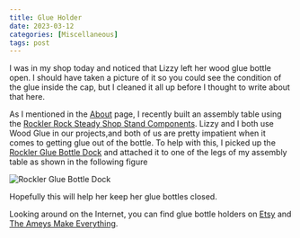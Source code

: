 ```yaml
---
title: Glue Holder
date: 2023-03-12
categories: [Miscellaneous]
tags: post
---
```


I was in my shop today and noticed that Lizzy left her wood glue bottle open. I should have taken a picture of it so you could see the condition of the glue inside the cap, but I cleaned it all up before I thought to write about that here.

As I mentioned in the [About](/about) page, I recently built an assembly table using the [Rockler Rock Steady Shop Stand Components](https://www.rockler.com/build-your-own-rockler-rock-steady-shop-stand-components). Lizzy and I both use Wood Glue in our projects,and both of us are pretty impatient when it comes to getting glue out of the bottle. To help with this, I picked up the [Rockler Glue Bottle Dock](https://www.rockler.com/rockler-glue-bottle-dock) and attached it to one of the legs of my assembly table as shown in the following figure

![Rockler Glue Bottle Dock](/images/2023/rockler-glue-bottle-dock.jpg)

Hopefully this will help her keep her glue bottles closed.

Looking around on the Internet, you can find glue bottle holders on [Etsy](https://www.etsy.com/market/glue_bottle_holder) and [The Ameys Make Everything](https://theameysmakeeverything.com/products/glue-bottle-holder). 
